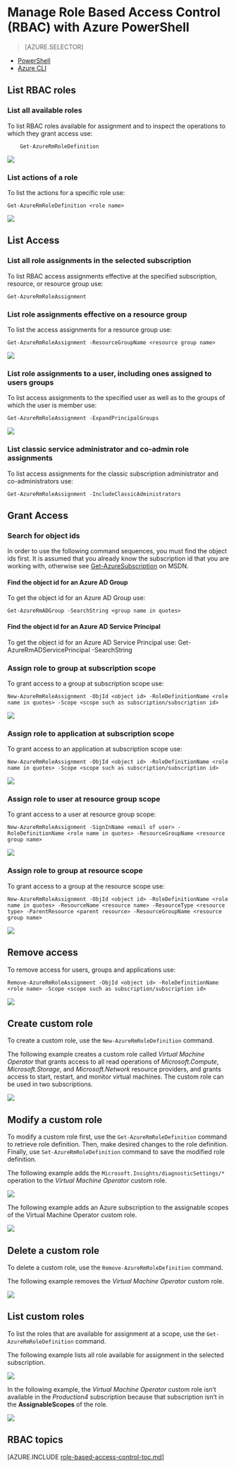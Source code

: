 <properties
	pageTitle="Manage Role Based Access Control (RBAC) with Azure PowerShell | Microsoft Azure"
	description="How to manage RBAC with Azure PowerShell including listing roles, assigning roles and deleting role assignments."
	services="active-directory"
	documentationCenter=""
	authors="IHenkel"
	manager="stevenpo"
	editor=""/>

<tags
	ms.service="active-directory"
	ms.devlang="na"
	ms.topic="article"
	ms.tgt_pltfrm="na"
	ms.workload="identity"
	ms.date="12/04/2015"
	ms.author="inhenk"/>

# Manage Role Based Access Control (RBAC) with Azure PowerShell
<!-- Azure Selector -->
> [AZURE.SELECTOR]
- [PowerShell](role-based-access-control-manage-access-powershell.md)
- [Azure CLI](role-based-access-control-manage-access-azure-cli.md)

## List RBAC roles
### List all available roles
To list RBAC roles available for assignment and to inspect the operations to which they grant access use:

		Get-AzureRmRoleDefinition

![](./media/role-based-access-control-manage-access-powershell/1-get-azure-rm-role-definition1.png)

### List actions of a role
To list the actions for a specific role use:

    Get-AzureRmRoleDefinition <role name>

![](./media/role-based-access-control-manage-access-powershell/1-get-azure-rm-role-definition2.png)

## List Access
### List all role assignments in the selected subscription
To list RBAC access assignments effective at the specified subscription, resource, or resource group use:

    Get-AzureRmRoleAssignment

###	List role assignments effective on a resource group
To list the access assignments for a resource group use:

    Get-AzureRmRoleAssignment -ResourceGroupName <resource group name>

![](./media/role-based-access-control-manage-access-powershell/4-get-azure-rm-role-assignment1.png)

### List role assignments to a user, including ones assigned to users groups
To list access assignments to the specified user as well as to the groups of which the user is member use:

    Get-AzureRmRoleAssignment -ExpandPrincipalGroups

![](./media/role-based-access-control-manage-access-powershell/4-get-azure-rm-role-assignment2.png)

### List classic service administrator and co-admin role assignments
To list access assignments for the classic subscription administrator and co-administrators use:

    Get-AzureRmRoleAssignment -IncludeClassicAdministrators

## Grant Access
### Search for object ids
In order to use the following command sequences, you must find the object ids first.  It is assumed that you already know the subscription id that you are working with, otherwise see [Get-AzureSubscription](https://msdn.microsoft.com/library/dn495302.aspx) on MSDN.

#### Find the object id for an Azure AD Group
To get the object id for an Azure AD Group use:

    Get-AzureRmADGroup -SearchString <group name in quotes>

#### Find the object id for an Azure AD Service Principal
To get the object id for an Azure AD Service Principal use:
    Get-AzureRmADServicePrincipal -SearchString <service name in quotes>

### Assign role to group at subscription scope
To grant access to a group at subscription scope use:

    New-AzureRmRoleAssignment -ObjId <object id> -RoleDefinitionName <role name in quotes> -Scope <scope such as subscription/subscription id>

![](./media/role-based-access-control-manage-access-powershell/2-new-azure-rm-role-assignment1.png)

### Assign role to application at subscription scope
To grant access to an application at subscription scope use:

    New-AzureRmRoleAssignment -ObjId <object id> -RoleDefinitionName <role name in quotes> -Scope <scope such as subscription/subscription id>

![](./media/role-based-access-control-manage-access-powershell/2-new-azure-rm-role-assignment2.png)

### Assign role to user at resource group scope
To grant access to a user at resource group scope:

    New-AzureRmRoleAssignment -SignInName <email of user> -RoleDefinitionName <role name in quotes> -ResourceGroupName <resource group name>

![](./media/role-based-access-control-manage-access-powershell/2-new-azure-rm-role-assignment3.png)

### Assign role to group at resource scope
To grant access to a group at the resource scope use:

    New-AzureRmRoleAssignment -ObjId <object id> -RoleDefinitionName <role name in quotes> -ResourceName <resource name> -ResourceType <resource type> -ParentResource <parent resource> -ResourceGroupName <resource group name>

![](./media/role-based-access-control-manage-access-powershell/2-new-azure-rm-role-assignment4.png)

## Remove access
To remove access for users, groups and applications use:

    Remove-AzureRmRoleAssignment -ObjId <object id> -RoleDefinitionName <role name> -Scope <scope such as subscription/subscription id>

![](./media/role-based-access-control-manage-access-powershell/3-remove-azure-rm-role-assignment.png)

## Create custom role
To create a custom role, use the `New-AzureRmRoleDefinition` command.

The following example creates a custom role called *Virtual Machine Operator* that grants access to all read operations of *Microsoft.Compute*, *Microsoft.Storage*, and *Microsoft.Network* resource providers, and grants access to start, restart, and monitor virtual machines. The custom role can be used in two subscriptions.

![](./media/role-based-access-control-manage-access-powershell/2-new-azurermroledefinition.png)

## Modify a custom role
To modify a custom role first, use the `Get-AzureRmRoleDefinition` command to retrieve role definition. Then, make desired changes to the role definition. Finally, use `Set-AzureRmRoleDefinition` command to save the modified role definition.

The following example adds the `Microsoft.Insights/diagnosticSettings/*` operation to the *Virtual Machine Operator* custom role.

![](./media/role-based-access-control-manage-access-powershell/3-set-azurermroledefinition-1.png)

The following example adds an Azure subscription to the assignable scopes of the Virtual Machine Operator custom role.

![](./media/role-based-access-control-manage-access-powershell/3-set-azurermroledefinition-2.png)

## Delete a custom role

To delete a custom role, use the `Remove-AzureRmRoleDefinition` command.

The following example removes the *Virtual Machine Operator* custom role.

![](./media/role-based-access-control-manage-access-powershell/4-remove-azurermroledefinition.png)

## List custom roles
To list the roles that are available for assignment at a scope, use the `Get-AzureRmRoleDefinition` command.

The following example lists all role available for assignment in the selected subscription.

![](./media/role-based-access-control-manage-access-powershell/5-get-azurermroledefinition-1.png)

In the following example, the *Virtual Machine Operator* custom role isn’t available in the *Production4* subscription because that subscription isn’t in the **AssignableScopes** of the role.

![](./media/role-based-access-control-manage-access-powershell/5-get-azurermroledefinition2.png)

## RBAC topics
[AZURE.INCLUDE [role-based-access-control-toc.md](../../includes/role-based-access-control-toc.md)]
